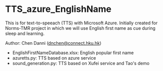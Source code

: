 # TTS_azure_EnglishName
This is for text-to-speeach (TTS) with Microsoft Azure. Initially created for Norms-TMR project in which we will use English first name as cue during sleep and learning. <br>

Author: Chen Danni (dnchen@connect.hku.hk)<br>

* EnglishFirstNameDatabase.xlsx: English popular first name
* azuretts.py: TTS based on azure service
* sound_generation.py: TTS based on Xufei service and Tao's demo
